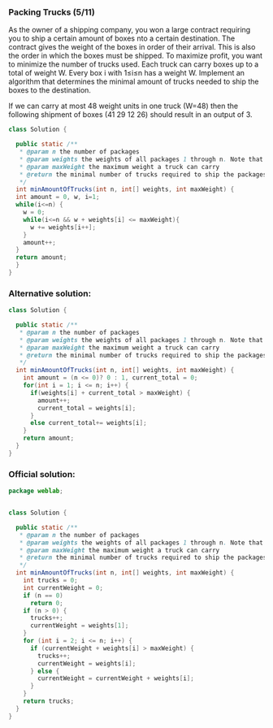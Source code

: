 ### Packing Trucks (5/11)

As the owner of a shipping company, you won a large contract requiring you to ship a certain amount of boxes nto a certain destination. 
The contract gives the weight of the boxes in order of their arrival. 
This is also the order in which the boxes must be shipped. 
To maximize profit, you want to minimize the number of trucks used. 
Each truck can carry boxes up to a total of weight W. Every box i with 1≤i≤n has a weight W.
Implement an algorithm that determines the minimal amount of trucks needed to ship the boxes to the destination.

If we can carry at most 48 weight units in one truck (W=48) then the following shipment of boxes (41 29 12 26) should result in an output of 3.

```java
class Solution {

  public static /**
   * @param n the number of packages
   * @param weights the weights of all packages 1 through n. Note that weights[0] should be ignored!
   * @param maxWeight the maximum weight a truck can carry
   * @return the minimal number of trucks required to ship the packages _in the given order_.
   */
  int minAmountOfTrucks(int n, int[] weights, int maxWeight) {
  int amount = 0, w, i=1;
  while(i<=n) {
    w = 0;
    while(i<=n && w + weights[i] <= maxWeight){
      w += weights[i++];
    }
    amount++;
  }
  return amount;
  }
}
```

### Alternative solution:
```java
class Solution {

  public static /**
   * @param n the number of packages
   * @param weights the weights of all packages 1 through n. Note that weights[0] should be ignored!
   * @param maxWeight the maximum weight a truck can carry
   * @return the minimal number of trucks required to ship the packages _in the given order_.
   */
  int minAmountOfTrucks(int n, int[] weights, int maxWeight) {
    int amount = (n <= 0)? 0 : 1, current_total = 0;
    for(int i = 1; i <= n; i++) {
      if(weights[i] + current_total > maxWeight) {
        amount++;
        current_total = weights[i];
      }
      else current_total+= weights[i];
    }
    return amount;
  }
}
```

### Official solution:
```java
package weblab;


class Solution {

  public static /**
   * @param n the number of packages
   * @param weights the weights of all packages 1 through n. Note that weights[0] should be ignored!
   * @param maxWeight the maximum weight a truck can carry
   * @return the minimal number of trucks required to ship the packages _in the given order_.
   */
  int minAmountOfTrucks(int n, int[] weights, int maxWeight) {
    int trucks = 0;
    int currentWeight = 0;
    if (n == 0)
      return 0;
    if (n > 0) {
      trucks++;
      currentWeight = weights[1];
    }
    for (int i = 2; i <= n; i++) {
      if (currentWeight + weights[i] > maxWeight) {
        trucks++;
        currentWeight = weights[i];
      } else {
        currentWeight = currentWeight + weights[i];
      }
    }
    return trucks;
  }
}
```
